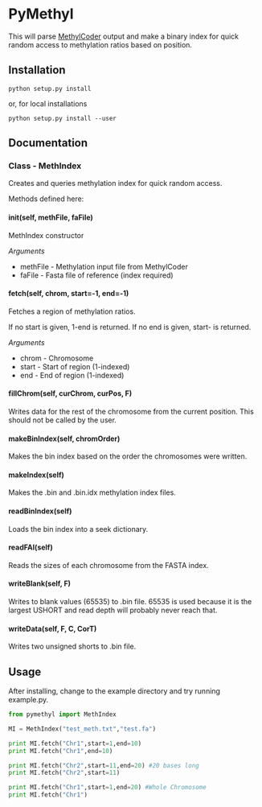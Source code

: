 PyMethyl
==========

This will parse [MethylCoder](https://github.com/brentp/methylcode) output and make a binary index for quick random access to methylation ratios based on position.

Installation
------------

```Shell
python setup.py install
```

or, for local installations

```Shell
python setup.py install --user
```

Documentation
-------------

### Class - MethIndex
Creates and queries methylation index for quick random access.
 
Methods defined here:
 
#### __init__(self, methFile, faFile)
MethIndex constructor

*Arguments*
* methFile - Methylation input file from MethylCoder
* faFile - Fasta file of reference (index required)

#### fetch(self, chrom, start=-1, end=-1)
Fetches a region of methylation ratios.

If no start is given, 1-end is returned. If no end is given, start- is returned.

*Arguments*
* chrom - Chromosome
* start - Start of region (1-indexed)
* end - End of region (1-indexed)

#### fillChrom(self, curChrom, curPos, F)
Writes data for the rest of the chromosome from the current position. This should not be called by the user.

#### makeBinIndex(self, chromOrder)
Makes the bin index based on the order the chromosomes were written.

#### makeIndex(self)
Makes the .bin and .bin.idx methylation index files.

#### readBinIndex(self)
Loads the bin index into a seek dictionary.

#### readFAI(self)
Reads the sizes of each chromosome from the FASTA index.

#### writeBlank(self, F)
Writes to blank values (65535) to .bin file. 65535 is used because it is the largest USHORT 
and read depth will probably never reach that.

#### writeData(self, F, C, CorT)
Writes two unsigned shorts to .bin file.

## Usage

After installing, change to the example directory and try running example.py.
```python
from pymethyl import MethIndex

MI = MethIndex("test_meth.txt","test.fa")

print MI.fetch("Chr1",start=1,end=10)
print MI.fetch("Chr1",end=10)

print MI.fetch("Chr2",start=11,end=20) #20 bases long
print MI.fetch("Chr2",start=11)

print MI.fetch("Chr1",start=1,end=20) #Whole Chromosome
print MI.fetch("Chr1")
```
